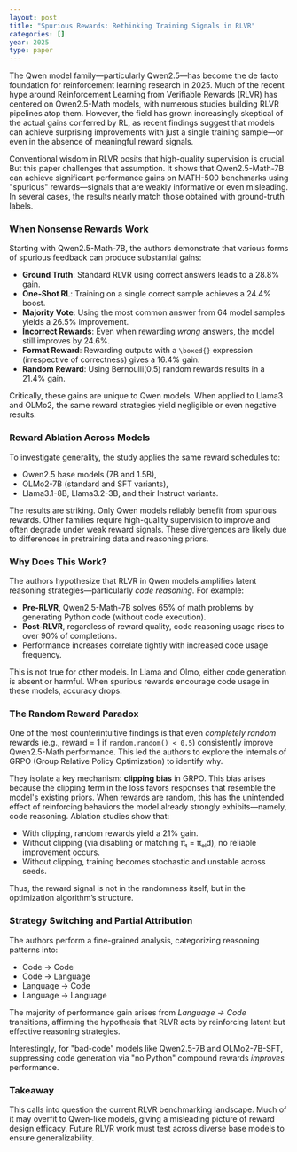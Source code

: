 ```yaml
---
layout: post
title: "Spurious Rewards: Rethinking Training Signals in RLVR"
categories: []
year: 2025
type: paper
---
```

The Qwen model family—particularly Qwen2.5—has become the de facto foundation for reinforcement learning research in 2025. Much of the recent hype around Reinforcement Learning from Verifiable Rewards (RLVR) has centered on Qwen2.5-Math models, with numerous studies building RLVR pipelines atop them. However, the field has grown increasingly skeptical of the actual gains conferred by RL, as recent findings suggest that models can achieve surprising improvements with just a single training sample—or even in the absence of meaningful reward signals.

Conventional wisdom in RLVR posits that high-quality supervision is crucial. But this paper challenges that assumption. It shows that Qwen2.5-Math-7B can achieve significant performance gains on MATH-500 benchmarks using "spurious" rewards—signals that are weakly informative or even misleading. In several cases, the results nearly match those obtained with ground-truth labels.

### When Nonsense Rewards Work

Starting with Qwen2.5-Math-7B, the authors demonstrate that various forms of spurious feedback can produce substantial gains:

* **Ground Truth**: Standard RLVR using correct answers leads to a 28.8% gain.
* **One-Shot RL**: Training on a single correct sample achieves a 24.4% boost.
* **Majority Vote**: Using the most common answer from 64 model samples yields a 26.5% improvement.
* **Incorrect Rewards**: Even when rewarding *wrong* answers, the model still improves by 24.6%.
* **Format Reward**: Rewarding outputs with a `\boxed{}` expression (irrespective of correctness) gives a 16.4% gain.
* **Random Reward**: Using Bernoulli(0.5) random rewards results in a 21.4% gain.

Critically, these gains are unique to Qwen models. When applied to Llama3 and OLMo2, the same reward strategies yield negligible or even negative results.

### Reward Ablation Across Models

To investigate generality, the study applies the same reward schedules to:

* Qwen2.5 base models (7B and 1.5B),
* OLMo2-7B (standard and SFT variants),
* Llama3.1-8B, Llama3.2-3B, and their Instruct variants.

The results are striking. Only Qwen models reliably benefit from spurious rewards. Other families require high-quality supervision to improve and often degrade under weak reward signals. These divergences are likely due to differences in pretraining data and reasoning priors.

### Why Does This Work?

The authors hypothesize that RLVR in Qwen models amplifies latent reasoning strategies—particularly *code reasoning*. For example:

* **Pre-RLVR**, Qwen2.5-Math-7B solves 65% of math problems by generating Python code (without code execution).
* **Post-RLVR**, regardless of reward quality, code reasoning usage rises to over 90% of completions.
* Performance increases correlate tightly with increased code usage frequency.

This is not true for other models. In Llama and Olmo, either code generation is absent or harmful. When spurious rewards encourage code usage in these models, accuracy drops.

### The Random Reward Paradox

One of the most counterintuitive findings is that even *completely random* rewards (e.g., reward = 1 if `random.random() < 0.5`) consistently improve Qwen2.5-Math performance. This led the authors to explore the internals of GRPO (Group Relative Policy Optimization) to identify why.

They isolate a key mechanism: **clipping bias** in GRPO. This bias arises because the clipping term in the loss favors responses that resemble the model's existing priors. When rewards are random, this has the unintended effect of reinforcing behaviors the model already strongly exhibits—namely, code reasoning. Ablation studies show that:

* With clipping, random rewards yield a 21% gain.
* Without clipping (via disabling or matching πₜ = πₒₗd), no reliable improvement occurs.
* Without clipping, training becomes stochastic and unstable across seeds.

Thus, the reward signal is not in the randomness itself, but in the optimization algorithm’s structure.

### Strategy Switching and Partial Attribution

The authors perform a fine-grained analysis, categorizing reasoning patterns into:

* Code → Code
* Code → Language
* Language → Code
* Language → Language

The majority of performance gain arises from *Language → Code* transitions, affirming the hypothesis that RLVR acts by reinforcing latent but effective reasoning strategies.

Interestingly, for "bad-code" models like Qwen2.5-7B and OLMo2-7B-SFT, suppressing code generation via "no Python" compound rewards *improves* performance.

### Takeaway

This calls into question the current RLVR benchmarking landscape. Much of it may overfit to Qwen-like models, giving a misleading picture of reward design efficacy. Future RLVR work must test across diverse base models to ensure generalizability.

